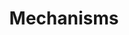 ---
layout: technology.ect
title: 'Mechanisms'
importance: 3
lang: en
href: '/kitchens/technologies/mechanisms'
photo: '/kitchens/technologies/mechanisms/mechanisms-cookware.jpg'
description: "Mechanisms with smooth closing, complete pulling out, vertical and corner ones, with a bottle separator and different load-bearing capacity."
highlights:
  - 
    caption: 'Mechanisms for improved comfort in the kitchen'
    photo: '/kitchens/technologies/mechanisms/mechanisms-for-comfort-in-the-kitchen.png'
  - 
    caption: 'Excellent organisation in the kitchen'
    photo: '/kitchens/technologies/mechanisms/excellent-organisation-in-the-kitchen.png'
  - 
    caption: 'Practical mechanisms for bottles'
    photo: '/kitchens/technologies/mechanisms/practical-mechanisms-for-bottles.png'
  - 
    caption: 'Even the darkest corner will be tidy and orderly'
    photo: '/kitchens/technologies/mechanisms/even-the-darkest-corner-will-be-tidy-and-orderly.png'
  - 
    caption: 'Precise organisation of products'
    photo: '/kitchens/technologies/mechanisms/precise-organisation-of-cans-and-food.png'
topics:
  -
    caption: 'Mechanisms with unmatched functionality'
    description: 'Mechanisms with smooth closing, complete pulling out, vertical and corner ones, with a bottle separator and different load-bearing capacity of 10, 25, 30, 40, 50 and 80 kg, SIGE – Italy and REJS – Poland!'
    highlight: 'Opportunity for combining|of doors with wood, metal и glass'
    photos:
      - '/kitchens/technologies/mechanisms/stillage-for-cooking-oil-and-cans.jpg'
      - '/kitchens/technologies/mechanisms/mechanisms-for-closet.jpg'
      - '/kitchens/technologies/mechanisms/technologies-3.jpg'
  -
    caption: 'Mechanisms which increase the capacity'
    description: 'Easy access to narrow niches and inconvenient spaces. These mechanisms allow better use of the internal space and increase the capacity.'
    photos:
      - '/kitchens/technologies/mechanisms/mechanisms-cookware.jpg'
      - '/kitchens/technologies/mechanisms/mechanisms-saucepan.jpg'
      - '/kitchens/technologies/mechanisms/mechanisms-closet.jpg'
---